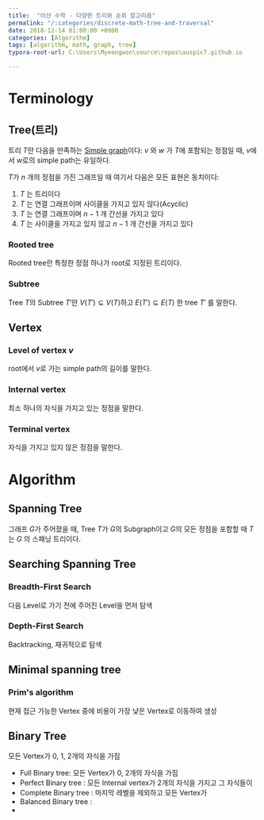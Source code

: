 ```yaml
---
title:  "이산 수학 - 다양한 트리와 순회 알고리즘"
permalink: "/:categories/discrete-math-tree-and-traversal"
date: 2018-12-14 01:00:00 +0900
categories: [Algorithm]
tags: [algorithm, math, graph, tree]
typora-root-url: C:\Users\Myeongwon\source\repos\auspic7.github.io

---
```


# Terminology

## Tree(트리)

트리 $T$란 다음을 만족하는 [Simple graph](/algorithm/discrete-math-fundamentals)이다: $v$ 와 $w$ 가 $T$에 포함되는 정점일 때, $v$에서 $w$로의 simple path는 유일하다.

$T$가 $n$ 개의 정점을 가진 그래프일 때 여기서 다음은 모든 표현은 동치이다:

1. $T$ 는 트리이다
2. $T$ 는 연결 그래프이며 사이클을 가지고 있지 않다(Acyclic)
3. $T$ 는 연결 그래프이며 $n-1$ 개 간선을 가지고 있다
4. $T$ 는 사이클을 가지고 있지 않고 $n-1$ 개 간선을 가지고 있다

### Rooted tree

Rooted tree란 특정한 정점 하나가 root로 지정된 트리이다.

### Subtree

Tree $T$의 Subtree $T'$란 $V(T') \subseteq V(T)$하고 $E(T') \subseteq E(T)$ 한 tree $T'$ 를 말한다.

## Vertex

### Level of vertex $v$

root에서 $v$로 가는 simple path의 길이를 말한다.

### Internal vertex

최소 하나의 자식을 가지고 있는 정점을 말한다.

### Terminal vertex

자식을 가지고 있지 않은 정점을 말한다.

# Algorithm

## Spanning Tree

그래프 $G$가 주어졌을 때, Tree $T$가 $G$의 Subgraph이고 $G$의 모든 정점을 포함할 때 $T$는 $G$ 의 스패닝 트리이다.

## Searching Spanning Tree

### Breadth-First Search

다음 Level로 가기 전에 주어진 Level을 먼저 탐색

### Depth-First Search

Backtracking, 재귀적으로 탐색

## Minimal spanning tree

### Prim's algorithm 

현재 접근 가능한 Vertex 중에 비용이 가장 낮은 Vertex로 이동하여 생성

## Binary Tree

모든 Vertex가 0, 1, 2개의 자식을 가짐

- Full Binary tree: 모든 Vertex가 0, 2개의 자식을 가짐
- Perfect Binary tree : 모든 Internal vertex가 2개의 자식을 가지고 그 자식들이 
- Complete Binary tree : 마지막 레벨을 제외하고 모든 Vertex가 
- Balanced Binary tree : 
- 



